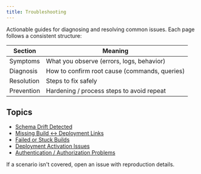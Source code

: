 ```yaml
---
title: Troubleshooting
---
```


Actionable guides for diagnosing and resolving common issues. Each page follows a consistent structure:

| Section | Meaning |
|---------|---------|
| Symptoms | What you observe (errors, logs, behavior) |
| Diagnosis | How to confirm root cause (commands, queries) |
| Resolution | Steps to fix safely |
| Prevention | Hardening / process steps to avoid repeat |

## Topics

* [Schema Drift Detected](schema-drift.md)
* [Missing Build ↔ Deployment Links](backfill-build-links.md)
* [Failed or Stuck Builds](failed-builds.md)
* [Deployment Activation Issues](deployments-and-activation.md)
* [Authentication / Authorization Problems](auth-issues.md)

If a scenario isn't covered, open an issue with reproduction details.
